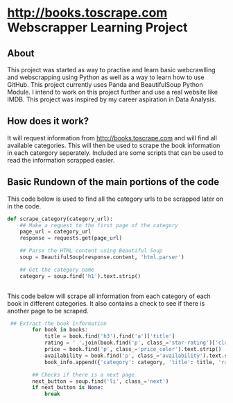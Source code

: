 # http://books.toscrape.com Webscrapper Learning Project

## About
This project was started as way to practise and learn basic webcrawlling and webscrapping using Python as well as a way to learn how to use GitHub. This project currently uses Panda and BeautifulSoup Python Module. I intend to work on this project further and use a real website like IMDB. This project was inspired by my career aspiration in Data Analysis.

## How does it work?

It will request information from http://books.toscrape.com and will find all available categories. This will then be used to scrape the book information in each catergory seperately. Included are some scripts that can be used to read the information scrapped easier.

## Basic Rundown of the main portions of the code

This code below is used to find all the category urls to be scrapped later on in the code.
```python
def scrape_category(category_url):
    ## Make a request to the first page of the category
    page_url = category_url
    response = requests.get(page_url)

    ## Parse the HTML content using Beautiful Soup
    soup = BeautifulSoup(response.content, 'html.parser')

    ## Get the category name
    category = soup.find('h1').text.strip()
            
```

This code below will scrape all information from each category of each book in different categories. It also contains a check to see if there is another page to be scraped.

```python
 ## Extract the book information
        for book in books:
            title = book.find('h3').find('a')['title']
            rating = ' '.join(book.find('p', class_='star-rating')['class']).replace('star-rating', '').strip()
            price = book.find('p', class_='price_color').text.strip()
            availability = book.find('p', class_='availability').text.strip()
            book_info.append({'category': category, 'title': title, 'rating': rating, 'price': price, 'availability': availability})

        ## Checks if there is a next page
        next_button = soup.find('li', class_='next')
        if next_button is None:
            break
                
```

